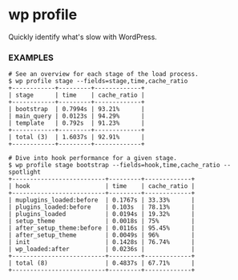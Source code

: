 # wp profile

Quickly identify what's slow with WordPress.

### EXAMPLES

    # See an overview for each stage of the load process.
    $ wp profile stage --fields=stage,time,cache_ratio
    +------------+---------+-------------+
    | stage      | time    | cache_ratio |
    +------------+---------+-------------+
    | bootstrap  | 0.7994s | 93.21%      |
    | main_query | 0.0123s | 94.29%      |
    | template   | 0.792s  | 91.23%      |
    +------------+---------+-------------+
    | total (3)  | 1.6037s | 92.91%      |
    +------------+---------+-------------+

    # Dive into hook performance for a given stage.
    $ wp profile stage bootstrap --fields=hook,time,cache_ratio --spotlight
    +--------------------------+---------+-------------+
    | hook                     | time    | cache_ratio |
    +--------------------------+---------+-------------+
    | muplugins_loaded:before  | 0.1767s | 33.33%      |
    | plugins_loaded:before    | 0.103s  | 78.13%      |
    | plugins_loaded           | 0.0194s | 19.32%      |
    | setup_theme              | 0.0018s | 75%         |
    | after_setup_theme:before | 0.0116s | 95.45%      |
    | after_setup_theme        | 0.0049s | 96%         |
    | init                     | 0.1428s | 76.74%      |
    | wp_loaded:after          | 0.0236s |             |
    +--------------------------+---------+-------------+
    | total (8)                | 0.4837s | 67.71%      |
    +--------------------------+---------+-------------+


